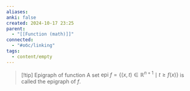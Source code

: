 ```yaml
---
aliases: 
anki: false
created: 2024-10-17 23:25
parent:
  - "[[Function (math)]]"
connected:
  - "#обс/linking"
tags:
  - content/empty
---
```


> [!tip] Epigraph of function
A set $\text{epi } f = \{(x,t) \in \mathbb{R}^{n+1} \mid t \geq f(x)\}$ is called the epigraph of $f$.

